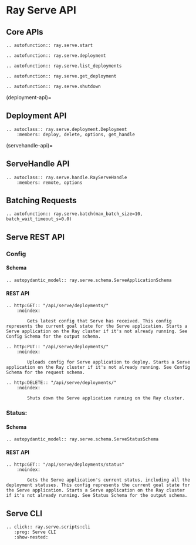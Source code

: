 # Ray Serve API

## Core APIs

```{eval-rst}
.. autofunction:: ray.serve.start
```

```{eval-rst}
.. autofunction:: ray.serve.deployment
```

```{eval-rst}
.. autofunction:: ray.serve.list_deployments
```

```{eval-rst}
.. autofunction:: ray.serve.get_deployment
```

```{eval-rst}
.. autofunction:: ray.serve.shutdown
```

(deployment-api)=

## Deployment API

```{eval-rst}
.. autoclass:: ray.serve.deployment.Deployment
    :members: deploy, delete, options, get_handle
```

(servehandle-api)=

## ServeHandle API

```{eval-rst}
.. autoclass:: ray.serve.handle.RayServeHandle
    :members: remote, options
```

## Batching Requests

```{eval-rst}
.. autofunction:: ray.serve.batch(max_batch_size=10, batch_wait_timeout_s=0.0)
```

## Serve REST API

### Config

#### Schema

```{eval-rst}
.. autopydantic_model:: ray.serve.schema.ServeApplicationSchema

```

#### REST API

```{eval-rst}
.. http:GET:: "/api/serve/deployments/"
    :noindex:

        Gets latest config that Serve has received. This config represents the current goal state for the Serve application. Starts a Serve application on the Ray cluster if it's not already running. See Config Schema for the output schema.
```

```{eval-rst}
.. http:PUT:: "/api/serve/deployments/"
    :noindex:

        Uploads config for Serve application to deploy. Starts a Serve application on the Ray cluster if it's not already running. See Config Schema for the request schema.
```

```{eval-rst}
.. http:DELETE:: "/api/serve/deployments/"
    :noindex:

        Shuts down the Serve application running on the Ray cluster.
```

### Status:

#### Schema

```{eval-rst}
.. autopydantic_model:: ray.serve.schema.ServeStatusSchema

```

#### REST API

```{eval-rst}
.. http:GET:: "/api/serve/deployments/status"
    :noindex:

        Gets the Serve application's current status, including all the deployment statuses. This config represents the current goal state for the Serve application. Starts a Serve application on the Ray cluster if it's not already running. See Status Schema for the output schema.
```

## Serve CLI

```{eval-rst}
.. click:: ray.serve.scripts:cli
   :prog: Serve CLI
   :show-nested:
```
